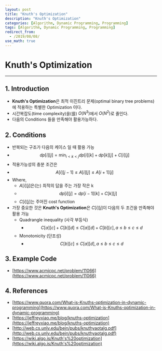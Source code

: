```yaml
---
layout: post
title: "Knuth's Optimization"
description: "Knuth's Optimization"
categories: [Algorithm, Dynamic Programming, Programming]
tags: [Algorithm, Dynamic Programming, Programming]
redirect_from:
  - /2019/08/08/
use_math: true
---
```


# Knuth's Optimization

---

## 1. Introduction

- **Knuth's Optimization**은 최적 이진트리 문제(optimal binary tree problems)에 적용하는 특별한 Optimization 이다.
- 시간복잡도(time complexity)을(를) $O(N^3)$에서 $O(N^2)$로 줄인다.
- 다음의 Conditions 들을 만족해야 활용가능하다.

## 2. Conditions

- 반복되는 구조가 다음의 케이스 일 때 활용 가능
- $$ dp[i][j] = \min_{i < k < j}{dp[i][k] + dp[k][j]} + C[i][j] $$
- 적용가능성의 충분 조건은
- $$ A[i][j - 1] \le A[i][j] \le A[i + 1][j] $$
- Where,
  - $A[i][j]$은(는) 최적의 답을 주는 가장 작은 k
  - $$ dp[i][j] = dp[i - 1][k] + C[k][j] $$
  - $C[i][j]$는 주어진 cost function
- 가장 중요한 것은 **Knuth's Optimization**은 $C[i][j]$이 다음의 두 조건을 만족해야 활용 가능
  - Quadrangle inequality (사각 부등식)
    - $$ C[a][c] + C[b][d] \le C[a][d] + C[b][c], a \le b \le c \le d $$
  - Monotonicity (단조성)
    - $$ C[b][c] \le C[a][d], a \le b \le c \le d $$

## 3. Example Code

- [https://www.acmicpc.net/problem/11066](https://www.acmicpc.net/problem/11066)
  <script src="https://gist.github.com/bossm0n5t3r/078882c5b916974a3829513f387a0a26.js"></script>

## 4. References

- [https://www.quora.com/What-is-Knuths-optimization-in-dynamic-programming](https://www.quora.com/What-is-Knuths-optimization-in-dynamic-programming)
- [https://jeffreyxiao.me/blog/knuths-optimization](https://jeffreyxiao.me/blog/knuths-optimization)
- [http://web.cs.unlv.edu/bein/pubs/knuthyaotalg.pdf](http://web.cs.unlv.edu/bein/pubs/knuthyaotalg.pdf)
- [https://wiki.algo.is/Knuth's%20optimization](https://wiki.algo.is/Knuth's%20optimization)
